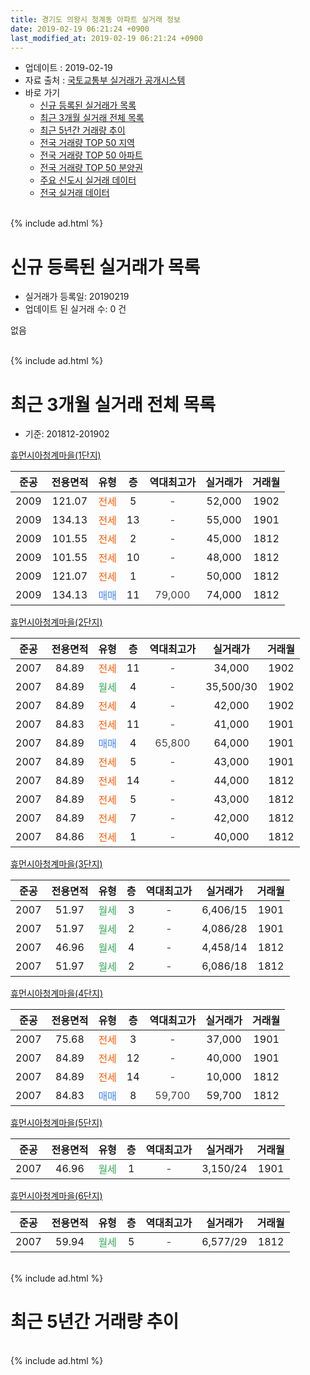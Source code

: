 ```yaml
---
title: 경기도 의왕시 청계동 아파트 실거래 정보
date: 2019-02-19 06:21:24 +0900
last_modified_at: 2019-02-19 06:21:24 +0900
---
```


* 업데이트 : 2019-02-19
* 자료 출처 : [국토교통부 실거래가 공개시스템](http://rt.molit.go.kr)
* 바로 가기
    * [신규 등록된 실거래가 목록](#신규-등록된-실거래가-목록)
    * [최근 3개월 실거래 전체 목록](#최근-3개월-실거래-전체-목록)
    * [최근 5년간 거래량 추이](#최근-5년간-거래량-추이)
    * [전국 거래량 TOP 50 지역](https://ayogom.github.io/apt-trade-info/최근-3개월-전국에서-가장-거래가-많이-발생한-지역)
    * [전국 거래량 TOP 50 아파트](https://ayogom.github.io/apt-trade-info/최근-3개월-전국에서-가장-거래가-많이-발생한-아파트)
    * [전국 거래량 TOP 50 분양권](https://ayogom.github.io/apt-trade-info/최근-3개월-전국에서-가장-거래가-많이-발생한-분양권)
    * [주요 신도시 실거래 데이터](https://ayogom.github.io/apt-trade-info/주요-신도시)
    * [전국 실거래 데이터](https://ayogom.github.io/apt-trade-info/전국)
<br>
{% include ad.html %}
<br>

# 신규 등록된 실거래가 목록
* 실거래가 등록일: 20190219
* 업데이트 된 실거래 수: 0 건

없음

<br>
{% include ad.html %}
<br>

# 최근 3개월 실거래 전체 목록
* 기준: 201812-201902


[휴먼시아청계마을(1단지)](https://search.naver.com/search.naver?query=%EA%B2%BD%EA%B8%B0%EB%8F%84+%EC%9D%98%EC%99%95%EC%8B%9C+%EC%B2%AD%EA%B3%84%EB%8F%99+%ED%9C%B4%EB%A8%BC%EC%8B%9C%EC%95%84%EC%B2%AD%EA%B3%84%EB%A7%88%EC%9D%84%281%EB%8B%A8%EC%A7%80%29)

|준공|전용면적|유형|층|역대최고가|실거래가|거래월|
|:---:|:---:|:---:|:---:|:---:|:---:|:---:|
|2009|121.07|<span style="color:#ff5a00">전세</span>|5|<span style="color:#444444">-</span>|52,000|1902|
|2009|134.13|<span style="color:#ff5a00">전세</span>|13|<span style="color:#444444">-</span>|55,000|1901|
|2009|101.55|<span style="color:#ff5a00">전세</span>|2|<span style="color:#444444">-</span>|45,000|1812|
|2009|101.55|<span style="color:#ff5a00">전세</span>|10|<span style="color:#444444">-</span>|48,000|1812|
|2009|121.07|<span style="color:#ff5a00">전세</span>|1|<span style="color:#444444">-</span>|50,000|1812|
|2009|134.13|<span style="color:#4285f3">매매</span>|11|<span style="color:#444444">79,000</span>|74,000|1812|

[휴먼시아청계마을(2단지)](https://search.naver.com/search.naver?query=%EA%B2%BD%EA%B8%B0%EB%8F%84+%EC%9D%98%EC%99%95%EC%8B%9C+%EC%B2%AD%EA%B3%84%EB%8F%99+%ED%9C%B4%EB%A8%BC%EC%8B%9C%EC%95%84%EC%B2%AD%EA%B3%84%EB%A7%88%EC%9D%84%282%EB%8B%A8%EC%A7%80%29)

|준공|전용면적|유형|층|역대최고가|실거래가|거래월|
|:---:|:---:|:---:|:---:|:---:|:---:|:---:|
|2007|84.89|<span style="color:#ff5a00">전세</span>|11|<span style="color:#444444">-</span>|34,000|1902|
|2007|84.89|<span style="color:#34a853">월세</span>|4|<span style="color:#444444">-</span>|35,500/30|1902|
|2007|84.89|<span style="color:#ff5a00">전세</span>|4|<span style="color:#444444">-</span>|42,000|1902|
|2007|84.83|<span style="color:#ff5a00">전세</span>|11|<span style="color:#444444">-</span>|41,000|1901|
|2007|84.89|<span style="color:#4285f3">매매</span>|4|<span style="color:#444444">65,800</span>|64,000|1901|
|2007|84.89|<span style="color:#ff5a00">전세</span>|5|<span style="color:#444444">-</span>|43,000|1901|
|2007|84.89|<span style="color:#ff5a00">전세</span>|14|<span style="color:#444444">-</span>|44,000|1812|
|2007|84.89|<span style="color:#ff5a00">전세</span>|5|<span style="color:#444444">-</span>|43,000|1812|
|2007|84.89|<span style="color:#ff5a00">전세</span>|7|<span style="color:#444444">-</span>|42,000|1812|
|2007|84.86|<span style="color:#ff5a00">전세</span>|1|<span style="color:#444444">-</span>|40,000|1812|

[휴먼시아청계마을(3단지)](https://search.naver.com/search.naver?query=%EA%B2%BD%EA%B8%B0%EB%8F%84+%EC%9D%98%EC%99%95%EC%8B%9C+%EC%B2%AD%EA%B3%84%EB%8F%99+%ED%9C%B4%EB%A8%BC%EC%8B%9C%EC%95%84%EC%B2%AD%EA%B3%84%EB%A7%88%EC%9D%84%283%EB%8B%A8%EC%A7%80%29)

|준공|전용면적|유형|층|역대최고가|실거래가|거래월|
|:---:|:---:|:---:|:---:|:---:|:---:|:---:|
|2007|51.97|<span style="color:#34a853">월세</span>|3|<span style="color:#444444">-</span>|6,406/15|1901|
|2007|51.97|<span style="color:#34a853">월세</span>|2|<span style="color:#444444">-</span>|4,086/28|1901|
|2007|46.96|<span style="color:#34a853">월세</span>|4|<span style="color:#444444">-</span>|4,458/14|1812|
|2007|51.97|<span style="color:#34a853">월세</span>|2|<span style="color:#444444">-</span>|6,086/18|1812|

[휴먼시아청계마을(4단지)](https://search.naver.com/search.naver?query=%EA%B2%BD%EA%B8%B0%EB%8F%84+%EC%9D%98%EC%99%95%EC%8B%9C+%EC%B2%AD%EA%B3%84%EB%8F%99+%ED%9C%B4%EB%A8%BC%EC%8B%9C%EC%95%84%EC%B2%AD%EA%B3%84%EB%A7%88%EC%9D%84%284%EB%8B%A8%EC%A7%80%29)

|준공|전용면적|유형|층|역대최고가|실거래가|거래월|
|:---:|:---:|:---:|:---:|:---:|:---:|:---:|
|2007|75.68|<span style="color:#ff5a00">전세</span>|3|<span style="color:#444444">-</span>|37,000|1901|
|2007|84.89|<span style="color:#ff5a00">전세</span>|12|<span style="color:#444444">-</span>|40,000|1901|
|2007|84.89|<span style="color:#ff5a00">전세</span>|14|<span style="color:#444444">-</span>|10,000|1812|
|2007|84.83|<span style="color:#4285f3">매매</span>|8|<span style="color:#444444">59,700</span>|59,700|1812|

[휴먼시아청계마을(5단지)](https://search.naver.com/search.naver?query=%EA%B2%BD%EA%B8%B0%EB%8F%84+%EC%9D%98%EC%99%95%EC%8B%9C+%EC%B2%AD%EA%B3%84%EB%8F%99+%ED%9C%B4%EB%A8%BC%EC%8B%9C%EC%95%84%EC%B2%AD%EA%B3%84%EB%A7%88%EC%9D%84%285%EB%8B%A8%EC%A7%80%29)

|준공|전용면적|유형|층|역대최고가|실거래가|거래월|
|:---:|:---:|:---:|:---:|:---:|:---:|:---:|
|2007|46.96|<span style="color:#34a853">월세</span>|1|<span style="color:#444444">-</span>|3,150/24|1901|

[휴먼시아청계마을(6단지)](https://search.naver.com/search.naver?query=%EA%B2%BD%EA%B8%B0%EB%8F%84+%EC%9D%98%EC%99%95%EC%8B%9C+%EC%B2%AD%EA%B3%84%EB%8F%99+%ED%9C%B4%EB%A8%BC%EC%8B%9C%EC%95%84%EC%B2%AD%EA%B3%84%EB%A7%88%EC%9D%84%286%EB%8B%A8%EC%A7%80%29)

|준공|전용면적|유형|층|역대최고가|실거래가|거래월|
|:---:|:---:|:---:|:---:|:---:|:---:|:---:|
|2007|59.94|<span style="color:#34a853">월세</span>|5|<span style="color:#444444">-</span>|6,577/29|1812|


<br>
{% include ad.html %}
<br>

# 최근 5년간 거래량 추이


<div style="width:100%;">
    <canvas id="deal_progress" height="200"></canvas>
</div>

<script>
new Chart(document.getElementById("deal_progress"), {
    type: 'line',
    data: {
        labels: ['201402','201403','201404','201405','201406','201407','201408','201409','201410','201411','201412','201501','201502','201503','201504','201505','201506','201507','201508','201509','201510','201511','201512','201601','201602','201603','201604','201605','201606','201607','201608','201609','201610','201611','201612','201701','201702','201703','201704','201705','201706','201707','201708','201709','201710','201711','201712','201801','201802','201803','201804','201805','201806','201807','201808','201809','201810','201811','201812','201901','201902'],
        datasets: [{
            label: '매매',
            pointRadius: 1,
            data: [15, 10, 4, 3, 5, 4, 5, 12, 3, 0, 5, 9, 6, 8, 7, 11, 4, 10, 10, 5, 16, 6, 2, 4, 4, 7, 5, 9, 6, 5, 2, 5, 9, 5, 2, 3, 5, 7, 12, 10, 7, 15, 4, 9, 5, 4, 3, 8, 18, 7, 1, 2, 1, 2, 13, 12, 7, 4, 2, 1, 0],
            borderColor: "rgba(255, 201, 14, 1)",
            backgroundColor: "rgba(255, 201, 14, 0.5)",
            fill: false,
            lineTension: 0
        },{
            label: '전월세',
            pointRadius: 1,
            data: [14, 10, 9, 12, 7, 8, 7, 9, 12, 3, 11, 12, 6, 16, 5, 10, 3, 7, 49, 7, 13, 3, 11, 7, 12, 11, 6, 10, 10, 8, 4, 10, 4, 12, 5, 11, 6, 16, 8, 16, 8, 9, 45, 10, 8, 12, 8, 7, 15, 12, 13, 8, 12, 4, 6, 6, 6, 5, 11, 8, 4],
            borderColor: "rgba(0, 141, 185, 1)",
            backgroundColor: "rgba(0, 141, 185, 0.5)",
            fill: false,
            lineTension: 0
        }
        ]
    },
    options: {
        responsive: true,
        title: {
            display: false
        },
        tooltips: {
            mode: 'index',
            intersect: false
        },
        hover: {
            mode: 'nearest',
            intersect: true
        },
        scales: {
            xAxes: [{
                display: true,
                scaleLabel: {
                    display: true,
                    labelString: '년/월'
                }
            }],
            yAxes: [{
                display: true,
                ticks: {
                    suggestedMin: 0,
                },
                scaleLabel: {
                    display: true,
                    labelString: '실거래 수'
                }
            }]
        }
    }
});

</script>


<br>
{% include ad.html %}
<br>

